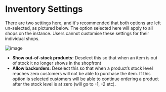 # Inventory Settings

There are two settings here, and it's recommended that both options are left un-selected, as pictured below. The option selected here will apply to all shops on the instance. Users cannot customise these settings for their individual shops.

  
![](https://community.openfoodnetwork.org/uploads/default/original/2X/b/b2a44ef51712162e81c276272493a223c835048d.png "image")

* **Show out-of-stock products:**
  Deselect this so that when an item is out of stock it no longer shows in the shopfront
* **Allow backorders:**
  Deselect this so that when a product’s stock level reaches zero customers will not be able to purchase the item. If this option is selected customers will be able to continue ordering a product after the stock level is at zero \(will go to -1, -2 etc\). 



